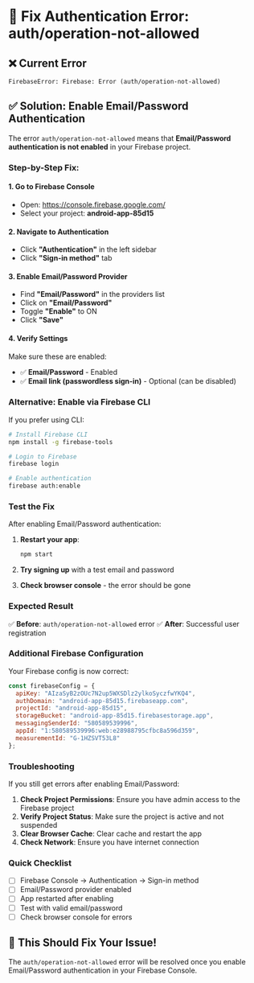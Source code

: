 # 🔧 Fix Authentication Error: auth/operation-not-allowed

## ❌ Current Error
```
FirebaseError: Firebase: Error (auth/operation-not-allowed)
```

## ✅ Solution: Enable Email/Password Authentication

The error `auth/operation-not-allowed` means that **Email/Password authentication is not enabled** in your Firebase project.

### Step-by-Step Fix:

#### 1. Go to Firebase Console
- Open: https://console.firebase.google.com/
- Select your project: **android-app-85d15**

#### 2. Navigate to Authentication
- Click **"Authentication"** in the left sidebar
- Click **"Sign-in method"** tab

#### 3. Enable Email/Password Provider
- Find **"Email/Password"** in the providers list
- Click on **"Email/Password"**
- Toggle **"Enable"** to ON
- Click **"Save"**

#### 4. Verify Settings
Make sure these are enabled:
- ✅ **Email/Password** - Enabled
- ✅ **Email link (passwordless sign-in)** - Optional (can be disabled)

### Alternative: Enable via Firebase CLI

If you prefer using CLI:

```bash
# Install Firebase CLI
npm install -g firebase-tools

# Login to Firebase
firebase login

# Enable authentication
firebase auth:enable
```

### Test the Fix

After enabling Email/Password authentication:

1. **Restart your app**:
   ```bash
   npm start
   ```

2. **Try signing up** with a test email and password

3. **Check browser console** - the error should be gone

### Expected Result

✅ **Before**: `auth/operation-not-allowed` error
✅ **After**: Successful user registration

### Additional Firebase Configuration

Your Firebase config is now correct:
```javascript
const firebaseConfig = {
  apiKey: "AIzaSyB2zOUc7N2up5WXSDlz2ylkoSyczfwYKQ4",
  authDomain: "android-app-85d15.firebaseapp.com",
  projectId: "android-app-85d15",
  storageBucket: "android-app-85d15.firebasestorage.app",
  messagingSenderId: "580589539996",
  appId: "1:580589539996:web:e28988795cfbc8a596d359",
  measurementId: "G-1HZSVT53L8"
};
```

### Troubleshooting

If you still get errors after enabling Email/Password:

1. **Check Project Permissions**: Ensure you have admin access to the Firebase project
2. **Verify Project Status**: Make sure the project is active and not suspended
3. **Clear Browser Cache**: Clear cache and restart the app
4. **Check Network**: Ensure you have internet connection

### Quick Checklist

- [ ] Firebase Console → Authentication → Sign-in method
- [ ] Email/Password provider enabled
- [ ] App restarted after enabling
- [ ] Test with valid email/password
- [ ] Check browser console for errors

## 🎯 This Should Fix Your Issue!

The `auth/operation-not-allowed` error will be resolved once you enable Email/Password authentication in your Firebase Console.

